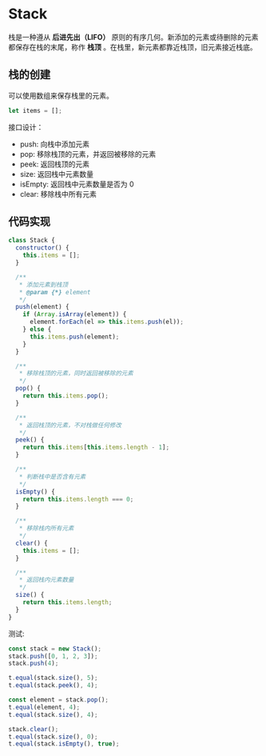 # Stack

栈是一种遵从 **后进先出（LIFO）** 原则的有序几何。新添加的元素或待删除的元素都保存在栈的末尾，称作 **栈顶** 。在栈里，新元素都靠近栈顶，旧元素接近栈底。

## 栈的创建

可以使用数组来保存栈里的元素。

```javascript
let items = [];
```

接口设计：

- push: 向栈中添加元素
- pop: 移除栈顶的元素，并返回被移除的元素
- peek: 返回栈顶的元素
- size: 返回栈中元素数量
- isEmpty: 返回栈中元素数量是否为 0
- clear: 移除栈中所有元素

## 代码实现

```javascript
class Stack {
  constructor() {
    this.items = [];
  }

  /**
   * 添加元素到栈顶
   * @param {*} element
   */
  push(element) {
    if (Array.isArray(element)) {
      element.forEach(el => this.items.push(el));
    } else {
      this.items.push(element);
    }
  }

  /**
   * 移除栈顶的元素，同时返回被移除的元素
   */
  pop() {
    return this.items.pop();
  }

  /**
   * 返回栈顶的元素，不对栈做任何修改
   */
  peek() {
    return this.items[this.items.length - 1];
  }

  /**
   * 判断栈中是否含有元素
   */
  isEmpty() {
    return this.items.length === 0;
  }

  /**
   * 移除栈内所有元素
   */
  clear() {
    this.items = [];
  }

  /**
   * 返回栈内元素数量
   */
  size() {
    return this.items.length;
  }
}
```

测试:

```javascript
const stack = new Stack();
stack.push([0, 1, 2, 3]);
stack.push(4);

t.equal(stack.size(), 5);
t.equal(stack.peek(), 4);

const element = stack.pop();
t.equal(element, 4);
t.equal(stack.size(), 4);

stack.clear();
t.equal(stack.size(), 0);
t.equal(stack.isEmpty(), true);
```
